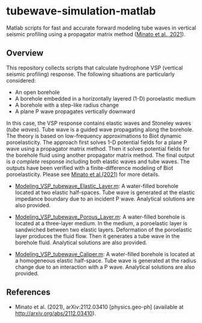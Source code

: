 # tubewave-simulation-matlab
Matlab scripts for fast and accurate forward modeling tube waves in vertical seismic profiling using a propagator matrix method ([Minato et al., 2021](#references)).

## Overview
This repository collects scripts that calculate hydrophone VSP (vertical seismic profiling) response. The following situations are particularly considered:

- An open borehole
- A borehole embedded in a horizontally layered (1-D) poroelastic medium
- A borehole with a step-like radius change
- A plane P wave propagates vertically downward

In this case, the VSP response contains elastic waves and Stoneley waves (_tube waves_). Tube wave is a guided wave propagating along the borehole. The theory is based on low-frequency approximations to Biot dynamic poroelasticity. The approach first solves 1-D potential fields for a plane P wave using a propagator matrix method. Then it solves potential fields for the borehole fluid using another propagator matrix method. The final output is *a complete* response including both elastic waves and tube waves. The outputs have been verified with a finite-difference modeling of Biot poroelasticity. Please see [Minato et al.(2021)](#references) for more details.


- [Modeling_VSP_tubewave_Elastic_Layer.m](/Modeling_VSP_tubewave_Elastic_Layer.m): A water-filled borehole located at two elastic half-spaces. Tube wave is generated at the elastic impedance boundary due to an incident P wave. Analytical solutions are also provided.

- [Modeling_VSP_tubewave_Porous_Layer.m](/Modeling_VSP_tubewave_Porous_Layer.m): A water-filled borehole is located at a three-layer medium. In the medium, a poroelastic layer is sandwiched between two elastic layers. Deformation of the poroelastic layer produces the fluid flow. Then it generates a tube wave in the borehole fluid. Analytical solutions are also provided.

- [Modeling_VSP_tubewave_Caliper.m](/Modeling_VSP_tubewave_Caliper.m): A water-filled borehole is located at a homogeneous elastic half-space. Tube wave is generated at the radius change due to an interaction with a P wave. Analytical solutions are also provided.

## References
- Minato et al. (2021), arXiv:2112.03410 [physics.geo-ph] (available at http://arxiv.org/abs/2112.03410).
